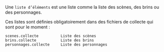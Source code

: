 Une `liste d’éléments` est une liste comme la liste des scènes, des brins ou des personnages.

Ces listes sont définies obligatoirement dans des fichiers de collecte qui sont pour le moment :

    scenes.collecte          Liste des scènes
    brins.collecte           Liste des brins
    personnages.collecte     Liste des personnages
